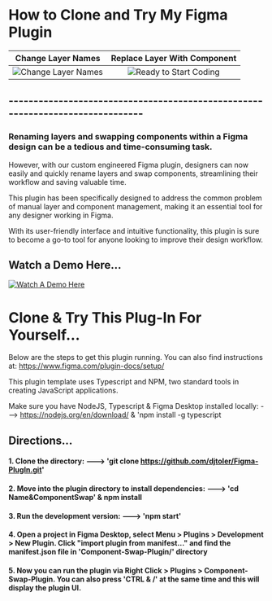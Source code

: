 # How to Clone and Try My Figma Plugin

|                                   Change Layer Names                                    |                               Replace Layer With Component                                |
| :-------------------------------------------------------------------------------------: | :---------------------------------------------------------------------------------------: |
| ![Change Layer Names](https://github.com/djtoler/Figma-PlugIn/blob/main/nameChange.gif) | ![Ready to Start Coding](https://github.com/djtoler/Figma-PlugIn/blob/main/figmaSwap.gif) |

## ------------------------------------------------------------------------------

### Renaming layers and swapping components within a Figma design can be a tedious and time-consuming task.

However, with our custom engineered Figma plugin, designers can now easily and quickly rename layers and swap components, streamlining their workflow and saving valuable time.

This plugin has been specifically designed to address the common problem of manual layer and component management, making it an essential tool for any designer working in Figma.

With its user-friendly interface and intuitive functionality, this plugin is sure to become a go-to tool for anyone looking to improve their design workflow.
<br>
## Watch a Demo Here...

[![Watch A Demo Here](https://i9.ytimg.com/vi_webp/OKAde1Rn6Ko/mqdefault.webp?v=63cb784e&sqp=CKzurZ4G&rs=AOn4CLAf3SRT4-yhhvw03yVq1vKdxuQlgQ)](https://www.youtube.com/watch?v=OKAde1Rn6Ko)

# Clone & Try This Plug-In For Yourself...

Below are the steps to get this plugin running. You can also find instructions at: https://www.figma.com/plugin-docs/setup/

This plugin template uses Typescript and NPM, two standard tools in creating JavaScript applications.

Make sure you have NodeJS, Typescript & Figma Desktop installed locally: ---> https://nodejs.org/en/download/ & 'npm install -g typescript

## Directions...

#### 1. Clone the directory: ---> 'git clone https://github.com/djtoler/Figma-PlugIn.git'

#### 2. Move into the plugin directory to install dependencies: ---> 'cd Name&ComponentSwap' & npm install

#### 3. Run the development version: ---> 'npm start'

#### 4. Open a project in Figma Desktop, select Menu > Plugins > Development > New Plugin. Click "import plugin from manifest..." and find the manifest.json file in 'Component-Swap-Plugin/' directory

#### 5. Now you can run the plugin via Right Click > Plugins > Component-Swap-Plugin. You can also press 'CTRL & /' at the same time and this will display the plugin UI.
